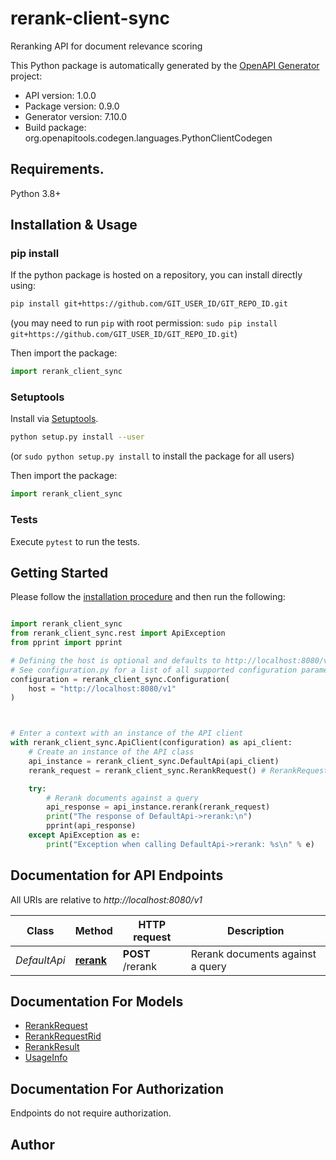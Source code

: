 # rerank-client-sync
Reranking API for document relevance scoring

This Python package is automatically generated by the [OpenAPI Generator](https://openapi-generator.tech) project:

- API version: 1.0.0
- Package version: 0.9.0
- Generator version: 7.10.0
- Build package: org.openapitools.codegen.languages.PythonClientCodegen

## Requirements.

Python 3.8+

## Installation & Usage
### pip install

If the python package is hosted on a repository, you can install directly using:

```sh
pip install git+https://github.com/GIT_USER_ID/GIT_REPO_ID.git
```
(you may need to run `pip` with root permission: `sudo pip install git+https://github.com/GIT_USER_ID/GIT_REPO_ID.git`)

Then import the package:
```python
import rerank_client_sync
```

### Setuptools

Install via [Setuptools](http://pypi.python.org/pypi/setuptools).

```sh
python setup.py install --user
```
(or `sudo python setup.py install` to install the package for all users)

Then import the package:
```python
import rerank_client_sync
```

### Tests

Execute `pytest` to run the tests.

## Getting Started

Please follow the [installation procedure](#installation--usage) and then run the following:

```python

import rerank_client_sync
from rerank_client_sync.rest import ApiException
from pprint import pprint

# Defining the host is optional and defaults to http://localhost:8080/v1
# See configuration.py for a list of all supported configuration parameters.
configuration = rerank_client_sync.Configuration(
    host = "http://localhost:8080/v1"
)



# Enter a context with an instance of the API client
with rerank_client_sync.ApiClient(configuration) as api_client:
    # Create an instance of the API class
    api_instance = rerank_client_sync.DefaultApi(api_client)
    rerank_request = rerank_client_sync.RerankRequest() # RerankRequest | 

    try:
        # Rerank documents against a query
        api_response = api_instance.rerank(rerank_request)
        print("The response of DefaultApi->rerank:\n")
        pprint(api_response)
    except ApiException as e:
        print("Exception when calling DefaultApi->rerank: %s\n" % e)

```

## Documentation for API Endpoints

All URIs are relative to *http://localhost:8080/v1*

Class | Method | HTTP request | Description
------------ | ------------- | ------------- | -------------
*DefaultApi* | [**rerank**](docs/DefaultApi.md#rerank) | **POST** /rerank | Rerank documents against a query


## Documentation For Models

 - [RerankRequest](docs/RerankRequest.md)
 - [RerankRequestRid](docs/RerankRequestRid.md)
 - [RerankResult](docs/RerankResult.md)
 - [UsageInfo](docs/UsageInfo.md)


<a id="documentation-for-authorization"></a>
## Documentation For Authorization

Endpoints do not require authorization.


## Author




